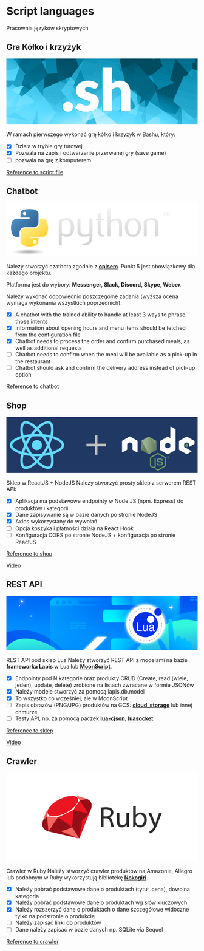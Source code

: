# Script languages
Pracownia języków skryptowych


## Gra Kółko i krzyżyk
![bash](https://github.com/Bespalava/Script-languages/blob/main/sh.png)

W ramach pierwszego wykonać grę kółko i krzyżyk w Bashu, który:
- [x] Działa w trybie gry turowej
- [x] Pozwala na zapis i odtwarzanie przerwanej gry (save game)
- [ ] pozwala na grę z komputerem

[Reference to script file](../bash/tic_tac_toe.sh)

## Chatbot
![bash](https://github.com/Bespalava/Script-languages/blob/main/python.png)

Należy stworzyć czatbota zgodnie z **[opisem](https://github.com/codete/oreilly-intelligent-bots/blob/master/Homework.ipynb)**.
Punkt 5 jest obowiązkowy dla każdego projektu.

Platforma jest do wybory: **Messenger, Slack, Discord, Skype, Webex**

Należy wykonać odpowiednio poszczególne zadania (wyższa ocena wymaga wykonania wszystkich poprzednich):
- [x] A chatbot with the trained ability to handle at least 3 ways to phrase those intents
- [x] Information about opening hours and menu items should be fetched from the configuration file
- [x] Chatbot needs to process the order and confirm purchased meals, as well as additional requests
- [ ] Chatbot needs to confirm when the meal will be available as a pick-up in the restaurant
- [ ] Chatbot should ask and confirm the delivery address instead of pick-up option

[Reference to chatbot]()

## Shop
![bash](https://github.com/Bespalava/Script-languages/blob/main/rn.png)

Sklep w ReactJS + NodeJS
Należy stworzyć prosty sklep z serwerem REST API:
- [x] Aplikacja ma podstawowe endpointy w Node JS (npm. Express) do produktów i kategorii
- [x] Dane zapisywanie są w bazie danych po stronie NodeJS
- [x] Axios wykorzystany do wywołań
- [ ] Opcja koszyka i płatności działa na React Hook
- [ ] Konfiguracja CORS po stronie NodeJS + konfiguracja po stronie ReactJS

[Reference to shop]()

[Video]()

## REST API
![bash](https://github.com/Bespalava/Script-languages/blob/main/lua.png)

REST API pod sklep Lua
Należy stworzyć REST API z modelami na bazie **frameworka Lapis** w Lua lub **[MoonScript](https://moonscript.org/)**.
- [x] Endpointy pod N kategorie oraz produkty CRUD (Create, read (wiele, jeden), update, delete) zrobione na listach zwracane w formie JSONów
- [x] Należy modele stworzyć za pomocą lapis.db.model
- [x] To wszystko co wcześniej, ale w MoonScript
- [ ] Zapis obrazów (PNG/JPG) produktów na GCS: **[cloud_storage](https://github.com/leafo/cloud_storage)** lub innej chmurze
- [ ] Testy API, np. za pomocą paczek **[lua-cjson](https://kyne.com.au/~mark/software/lua-cjson-manual.html)**, **[luasocket](https://github.com/diegonehab/luasocket)**

[Reference to sklep]()

[Video]()

## Crawler
![bash](https://github.com/Bespalava/Script-languages/blob/main/ruby.png)

Crawler w Ruby
Należy stworzyć crawler produktów na Amazonie, Allegro lub podobnym w Ruby wykorzystują bibliotekę **[Nokogiri](https://nokogiri.org/)**.

- [x] Należy pobrać podstawowe dane o produktach (tytuł, cena), dowolna kategoria
- [x] Należy pobrać podstawowe dane o produktach wg słów kluczowych
- [x] Należy rozszerzyć dane o produktach o dane szczegółowe widoczne tylko na podstronie o produkcie
- [ ] Należy zapisać linki do produktów
- [ ] Dane należy zapisać w bazie danych np. SQLite via Sequel

[Reference to crawler]()

